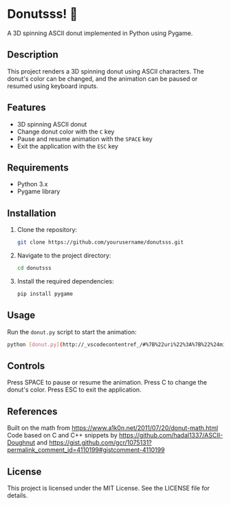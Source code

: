 # Donutsss! 🍩

A 3D spinning ASCII donut implemented in Python using Pygame.

## Description

This project renders a 3D spinning donut using ASCII characters. The donut's color can be changed, and the animation can be paused or resumed using keyboard inputs.

## Features

- 3D spinning ASCII donut
- Change donut color with the `C` key
- Pause and resume animation with the `SPACE` key
- Exit the application with the `ESC` key

## Requirements

- Python 3.x
- Pygame library

## Installation

1. Clone the repository:
    ```sh
    git clone https://github.com/yourusername/donutsss.git
    ```
2. Navigate to the project directory:
    ```sh
    cd donutsss
    ```
3. Install the required dependencies:
    ```sh
    pip install pygame
    ```

## Usage

Run the `donut.py` script to start the animation:
```sh
python [donut.py](http://_vscodecontentref_/#%7B%22uri%22%3A%7B%22%24mid%22%3A1%2C%22fsPath%22%3A%22c%3A%5C%5CUsers%5C%5Cnightfire%5C%5CDocuments%5C%5Ccode%5C%5Cpython-ascii-donut%5C%5Cdonut.py%22%2C%22_sep%22%3A1%2C%22path%22%3A%22%2Fc%3A%2FUsers%2Fnightfire%2FDocuments%2Fcode%2Fpython-ascii-donut%2Fdonut.py%22%2C%22scheme%22%3A%22file%22%7D%7D)
```

## Controls
Press SPACE to pause or resume the animation.
Press C to change the donut's color.
Press ESC to exit the application.


## References
Built on the math from https://www.a1k0n.net/2011/07/20/donut-math.html
Code based on C and C++ snippets by https://github.com/hadal1337/ASCII-Doughnut and https://gist.github.com/gcr/1075131?permalink_comment_id=4110199#gistcomment-4110199

## License
This project is licensed under the MIT License. See the LICENSE file for details.